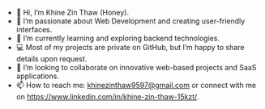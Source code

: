 - 👋 Hi, I’m Khine Zin Thaw (Honey).
- 👀 I’m passionate about Web Development and creating user-friendly interfaces.
- 🌱 I’m currently learning and exploring backend technologies.
- 💻 Most of my projects are private on GitHub, but I’m happy to share details upon request.
- 💞️ I’m looking to collaborate on innovative web-based projects and SaaS applications.
- 📫 How to reach me: khinezinthaw9597@gmail.com or connect with me on https://www.linkedin.com/in/khine-zin-thaw-15kzt/.
